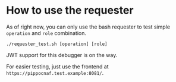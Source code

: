 # How to use the requester

As of right now, you can only use the bash requester to test simple `operation` and `role` combination.

```
./requester_test.sh [operation] [role]
```

JWT support for this debugger is on the way. 

For easier testing, just use the frontend at `https://pippocnaf.test.example:8081/`.

